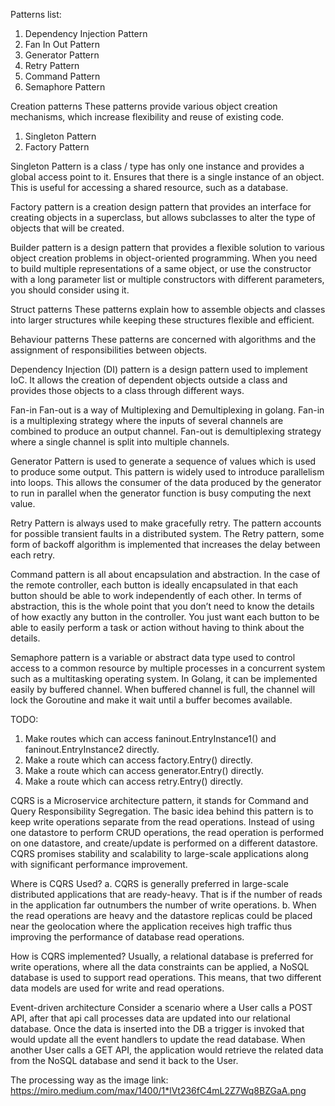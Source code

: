 Patterns list:

1. Dependency Injection Pattern
2. Fan In Out Pattern
3. Generator Pattern
4. Retry Pattern
5. Command Pattern
6. Semaphore Pattern

Creation patterns These patterns provide various object creation mechanisms, which increase flexibility and reuse of
existing code.

1. Singleton Pattern
2. Factory Pattern

Singleton Pattern is a class / type has only one instance and provides a global access point to it. Ensures that there
is a single instance of an object. This is useful for accessing a shared resource, such as a database.

Factory pattern is a creation design pattern that provides an interface for creating objects in a superclass, but allows
subclasses to alter the type of objects that will be created.

Builder pattern is a design pattern that provides a flexible solution to various object creation problems in
object-oriented programming. When you need to build multiple representations of a same object, or use the constructor
with a long parameter list or multiple constructors with different parameters, you should consider using it.

Struct patterns These patterns explain how to assemble objects and classes into larger structures while keeping these
structures flexible and efficient.

Behaviour patterns These patterns are concerned with algorithms and the assignment of responsibilities between objects.

Dependency Injection (DI) pattern is a design pattern used to implement IoC. It allows the creation of dependent objects
outside a class and provides those objects to a class through different ways.

Fan-in Fan-out is a way of Multiplexing and Demultiplexing in golang. Fan-in is a multiplexing strategy where the inputs
of several channels are combined to produce an output channel. Fan-out is demultiplexing strategy where a single channel
is split into multiple channels.

Generator Pattern is used to generate a sequence of values which is used to produce some output. This pattern is widely
used to introduce parallelism into loops. This allows the consumer of the data produced by the generator to run in
parallel when the generator function is busy computing the next value.

Retry Pattern is always used to make gracefully retry.
The pattern accounts for possible transient faults in a distributed system.
The Retry pattern, some form of backoff algorithm is implemented that increases the delay between each retry.

Command pattern is all about encapsulation and abstraction. 
In the case of the remote controller, each button is ideally encapsulated in that each button should be able to work independently of each other.
In terms of abstraction, this is the whole point that you don’t need to know the details of how exactly any button in the controller. 
You just want each button to be able to easily perform a task or action without having to think about the details.

Semaphore pattern is a variable or abstract data type used to control access to a common resource by multiple processes
in a concurrent system such as a multitasking operating system. In Golang, it can be implemented easily by buffered
channel. When buffered channel is full, the channel will lock the Goroutine and make it wait until a buffer becomes
available.

TODO:

1. Make routes which can access faninout.EntryInstance1() and faninout.EntryInstance2 directly.
2. Make a route which can access factory.Entry() directly.
3. Make a route which can access generator.Entry() directly.
4. Make a route which can access retry.Entry() directly.

CQRS is a Microservice architecture pattern, it stands for Command and Query Responsibility Segregation. The basic idea
behind this pattern is to keep write operations separate from the read operations. Instead of using one datastore to
perform CRUD operations, the read operation is performed on one datastore, and create/update is performed on a different
datastore. CQRS promises stability and scalability to large-scale applications along with significant performance
improvement.

Where is CQRS Used? a. CQRS is generally preferred in large-scale distributed applications that are ready-heavy. That is
if the number of reads in the application far outnumbers the number of write operations. b. When the read operations are
heavy and the datastore replicas could be placed near the geolocation where the application receives high traffic thus
improving the performance of database read operations.

How is CQRS implemented? Usually, a relational database is preferred for write operations, where all the data
constraints can be applied, a NoSQL database is used to support read operations. This means, that two different data
models are used for write and read operations.

Event-driven architecture Consider a scenario where a User calls a POST API, after that api call processes data are
updated into our relational database. Once the data is inserted into the DB a trigger is invoked that would update all
the event handlers to update the read database. When another User calls a GET API, the application would retrieve the
related data from the NoSQL database and send it back to the User.

The processing way as the image link: https://miro.medium.com/max/1400/1*lVt236fC4mL2Z7Wq8BZGaA.png
